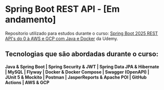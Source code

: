 # Spring Boot REST API - [Em andamento]

Repositorio utilizado para estudos durante o curso: [Spring Boot 2025 REST API's do 0 à AWS e GCP com Java e Docker](https://www.udemy.com/course/restful-apis-do-0-a-nuvem-com-springboot-e-docker/?couponCode=KEEPLEARNINGBR) da Udemy.

## Tecnologias que são abordadas durante o curso:

#### Java & Spring Boot | Spring Security & JWT | Spring Data JPA & Hibernate | MySQL | Flyway | Docker & Docker Compose | Swagger (OpenAPI) | JUnit 5 & Mockito | Postman | JasperReports & Apache POI | GitHub Actions | AWS & GCP
